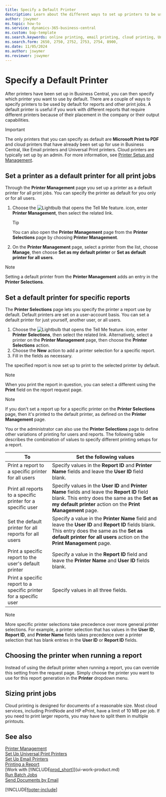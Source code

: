 ```yaml
---
title: Specify a Default Printer
description: Learn about the different ways to set up printers to be used by default for print jobs. 
author: jswymer
ms.topic: how-to
ms.service: dynamics-365-business-central
ms.custom: bap-template
ms.search.keywords: online printing, email printing, cloud printing, Universal Print
ms.search.form: 2650, 2750, 2752, 2753, 2754, 8900, 
ms.date: 11/05/2024
ms.author: jswymer
ms.reviewer: jswymer
---
```

# <a name="default"></a>Specify a Default Printer  

After printers have been set up in Business Central, you can then specify which printer you want to use by default. There are a couple of ways to specify printers to be used by default for reports and other print jobs. A default printer is useful if you work with different reports that require different printers because of their placement in the company or their output capabilities.

> [!IMPORTANT]
> The only printers that you can specify as default are **Microsoft Print to PDF** and cloud printers that have already been set up for use in Business Central, like Email printers and Universal Print printers. Cloud printers are typically set up by an admin. For more information, see [Printer Setup and Management](admin-printer-setup-overview.md).

## Set a printer as a default printer for all print jobs

Through the **Printer Management** page you set up a printer as a default printer for all print jobs. You can specify the printer as default for you only or for all users.

1. Choose the ![Lightbulb that opens the Tell Me feature.](media/ui-search/search_small.png "Tell me what you want to do") icon, enter **Printer Management**, then select the related link.

    > [!TIP]
    > You can also open the **Printer Management** page from the **Printer Selections** page by choosing **Printer Management**.  
2. On the **Printer Management** page, select a printer from the list, choose **Manage**, then choose **Set as my default printer** or **Set as default printer for all users**.

> [!NOTE]
> Setting a default printer from the **Printer Management** adds an entry in the **Printer Selections**.

## Set a default printer for specific reports

The **Printer Selections** page lets you specify the printer a report use by default. Default printers are set on a user-account basis. You can set a default printer for just yourself, another user, or all users.

1. Choose the ![Lightbulb that opens the Tell Me feature.](media/ui-search/search_small.png "Tell me what you want to do") icon, enter **Printer Selections**, then select the related link. Alternatively, select a printer on the **Printer Management** page, then choose the **Printer Selections** action.
2. Choose the **New** action to add a printer selection for a specific report.
3. Fill in the fields as necessary.

The specified report is now set up to print to the selected printer by default.

> [!NOTE]
> When you print the report in question, you can select a different using the **Print** field on the report request page.

> [!NOTE]
> If you don't set a report up for a specific printer on the **Printer Selections** page, then it's printed to the default printer, as defined on the **Printer Management** page.

You or the administrator can also use the **Printer Selections** page to define other variations of printing for users and reports. The following table describes the combination of values to specify different printing setups for a report.

|To                                                 |Set the following values                                             |
|---------------------------------------------------|---------------------------------------------------------------------|
|Print a report to a specific printer for all users |Specify values in the **Report ID** and **Printer Name** fields and leave the **User ID** field blank.|
|Print all reports to a specific printer for a specific user|Specify values in the **User ID** and **Printer Name** fields and leave the **Report ID** field blank. This entry does the same as the **Set as my default printer** action on the **Print Management** page.|
|Set the default printer for all reports for all users|Specify a value in the **Printer Name** field and leave the **User ID** and **Report ID** fields blank. This entry does the same as the **Set as default printer for all users** action on the **Print Management** page.|
|Print a specific report to the user's default printer|Specify a value in the **Report ID** field and leave the **Printer Name** and **User ID** fields blank.|
|Print a specific report to a specific printer for a specific user|Specify values in all three fields.|

> [!NOTE]
> More specific printer selections take precedence over more general printer selections. For example, a printer selection that has values in the **User ID**, **Report ID**, and **Printer Name** fields takes precedence over a printer selection that has blank entries in the **User ID** or **Report ID** fields.

## Choosing the printer when running a report

Instead of using the default printer when running a report, you can override this setting from the request page. Simply choose the printer you want to use for this report generation in the **Printer** dropdown menu.

## Sizing print jobs

Cloud printing is designed for documents of a reasonable size. Most cloud services, including PrintNode and HP ePrint, have a limit of 10 MB per job. If you need to print larger reports, you may have to split them in multiple printouts.

## See also

[Printer Management](admin-printer-setup-overview.md)  
[Set Up Universal Print Printers](admin-printer-setup-universal-print.md)  
[Set Up Email Printers](admin-printer-setup-email.md)  
[Printing a Report](ui-work-report.md#PrintReport)  
[Work with [!INCLUDE[prod_short](includes/prod_short.md)]](ui-work-product.md)  
[Run Batch Jobs](ui-how-run-batch-jobs.md)  
[Send Documents by Email](ui-how-send-documents-email.md)  

[!INCLUDE[footer-include](includes/footer-banner.md)]

